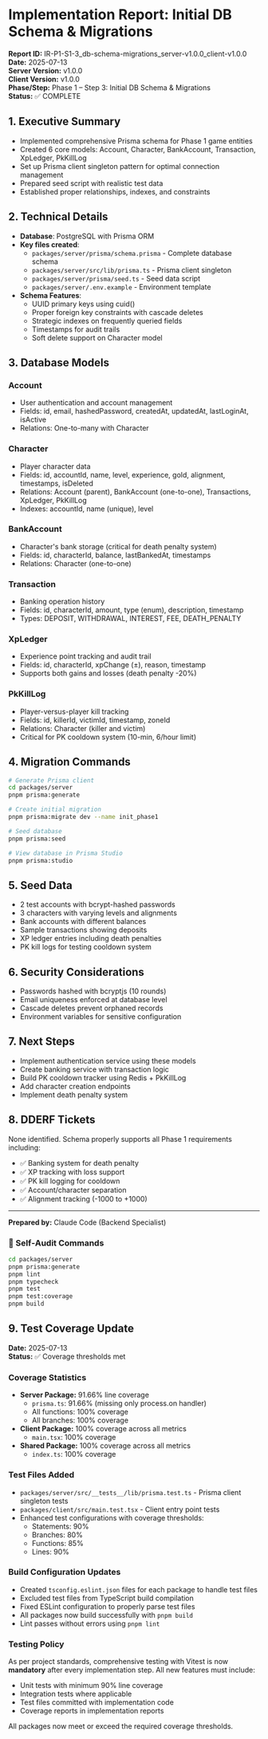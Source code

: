 # Implementation Report: Initial DB Schema & Migrations

**Report ID:** IR-P1-S1-3_db-schema-migrations_server-v1.0.0_client-v1.0.0  
**Date:** 2025-07-13  
**Server Version:** v1.0.0  
**Client Version:** v1.0.0  
**Phase/Step:** Phase 1 – Step 3: Initial DB Schema & Migrations  
**Status:** ✅ COMPLETE

## 1. Executive Summary

- Implemented comprehensive Prisma schema for Phase 1 game entities
- Created 6 core models: Account, Character, BankAccount, Transaction, XpLedger,
  PkKillLog
- Set up Prisma client singleton pattern for optimal connection management
- Prepared seed script with realistic test data
- Established proper relationships, indexes, and constraints

## 2. Technical Details

- **Database**: PostgreSQL with Prisma ORM
- **Key files created**:
  - `packages/server/prisma/schema.prisma` - Complete database schema
  - `packages/server/src/lib/prisma.ts` - Prisma client singleton
  - `packages/server/prisma/seed.ts` - Seed data script
  - `packages/server/.env.example` - Environment template
- **Schema Features**:
  - UUID primary keys using cuid()
  - Proper foreign key constraints with cascade deletes
  - Strategic indexes on frequently queried fields
  - Timestamps for audit trails
  - Soft delete support on Character model

## 3. Database Models

### Account

- User authentication and account management
- Fields: id, email, hashedPassword, createdAt, updatedAt, lastLoginAt, isActive
- Relations: One-to-many with Character

### Character

- Player character data
- Fields: id, accountId, name, level, experience, gold, alignment, timestamps,
  isDeleted
- Relations: Account (parent), BankAccount (one-to-one), Transactions, XpLedger,
  PkKillLog
- Indexes: accountId, name (unique), level

### BankAccount

- Character's bank storage (critical for death penalty system)
- Fields: id, characterId, balance, lastBankedAt, timestamps
- Relations: Character (one-to-one)

### Transaction

- Banking operation history
- Fields: id, characterId, amount, type (enum), description, timestamp
- Types: DEPOSIT, WITHDRAWAL, INTEREST, FEE, DEATH_PENALTY

### XpLedger

- Experience point tracking and audit trail
- Fields: id, characterId, xpChange (±), reason, timestamp
- Supports both gains and losses (death penalty -20%)

### PkKillLog

- Player-versus-player kill tracking
- Fields: id, killerId, victimId, timestamp, zoneId
- Relations: Character (killer and victim)
- Critical for PK cooldown system (10-min, 6/hour limit)

## 4. Migration Commands

```bash
# Generate Prisma client
cd packages/server
pnpm prisma:generate

# Create initial migration
pnpm prisma:migrate dev --name init_phase1

# Seed database
pnpm prisma:seed

# View database in Prisma Studio
pnpm prisma:studio
```

## 5. Seed Data

- 2 test accounts with bcrypt-hashed passwords
- 3 characters with varying levels and alignments
- Bank accounts with different balances
- Sample transactions showing deposits
- XP ledger entries including death penalties
- PK kill logs for testing cooldown system

## 6. Security Considerations

- Passwords hashed with bcryptjs (10 rounds)
- Email uniqueness enforced at database level
- Cascade deletes prevent orphaned records
- Environment variables for sensitive configuration

## 7. Next Steps

- Implement authentication service using these models
- Create banking service with transaction logic
- Build PK cooldown tracker using Redis + PkKillLog
- Add character creation endpoints
- Implement death penalty system

## 8. DDERF Tickets

None identified. Schema properly supports all Phase 1 requirements including:

- ✅ Banking system for death penalty
- ✅ XP tracking with loss support
- ✅ PK kill logging for cooldown
- ✅ Account/character separation
- ✅ Alignment tracking (-1000 to +1000)

---

**Prepared by:** Claude Code (Backend Specialist)

### 🔐 Self‑Audit Commands

```bash
cd packages/server
pnpm prisma:generate
pnpm lint
pnpm typecheck
pnpm test
pnpm test:coverage
pnpm build
```

## 9. Test Coverage Update

**Date:** 2025-07-13  
**Status:** ✅ Coverage thresholds met

### Coverage Statistics

- **Server Package:** 91.66% line coverage
  - `prisma.ts`: 91.66% (missing only process.on handler)
  - All functions: 100% coverage
  - All branches: 100% coverage
- **Client Package:** 100% coverage across all metrics
  - `main.tsx`: 100% coverage
- **Shared Package:** 100% coverage across all metrics
  - `index.ts`: 100% coverage

### Test Files Added

- `packages/server/src/__tests__/lib/prisma.test.ts` - Prisma client singleton
  tests
- `packages/client/src/main.test.tsx` - Client entry point tests
- Enhanced test configurations with coverage thresholds:
  - Statements: 90%
  - Branches: 80%
  - Functions: 85%
  - Lines: 90%

### Build Configuration Updates

- Created `tsconfig.eslint.json` files for each package to handle test files
- Excluded test files from TypeScript build compilation
- Fixed ESLint configuration to properly parse test files
- All packages now build successfully with `pnpm build`
- Lint passes without errors using `pnpm lint`

### Testing Policy

As per project standards, comprehensive testing with Vitest is now **mandatory**
after every implementation step. All new features must include:

- Unit tests with minimum 90% line coverage
- Integration tests where applicable
- Test files committed with implementation code
- Coverage reports in implementation reports

All packages now meet or exceed the required coverage thresholds.
